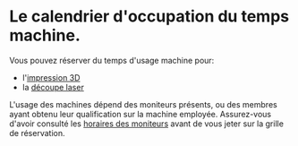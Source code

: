 # Le calendrier d'occupation du temps machine.

Vous pouvez réserver du temps d'usage machine pour:
- l'[impression 3D](/calendar/machines/3Dprint/Home)
- la [découpe laser](/calendar/machines/lasercut/Home)

L'usage des machines dépend des moniteurs présents, ou des membres ayant obtenu leur qualification sur la machine employée. Assurez-vous d'avoir consulté les [horaires des moniteurs](/calendar/timeline#Horaire-moniteurs) avant de vous jeter sur la grille de réservation.